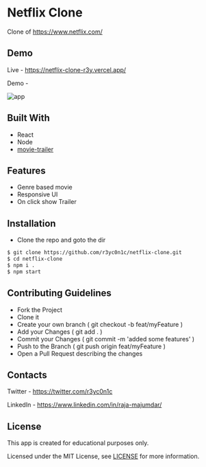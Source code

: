 # Netflix Clone
Clone of https://www.netflix.com/

## Demo
Live - https://netflix-clone-r3y.vercel.app/

Demo -

![app](./public/app.gif)

## Built With
- React
- Node
- [movie-trailer](https://www.npmjs.com/package/movie-trailer)

## Features
- Genre based movie
- Responsive UI
- On click show Trailer

## Installation
- Clone the repo and goto the dir
```sh
$ git clone https://github.com/r3yc0n1c/netflix-clone.git
$ cd netflix-clone
$ npm i .
$ npm start
```

## Contributing Guidelines
- Fork the Project
- Clone it
- Create your own branch ( git checkout -b feat/myFeature )
- Add your Changes ( git add . )
- Commit your Changes ( git commit -m 'added some features' )
- Push to the Branch ( git push origin feat/myFeature )
- Open a Pull Request describing the changes


## Contacts
Twitter - https://twitter.com/r3yc0n1c

LinkedIn - https://www.linkedin.com/in/raja-majumdar/

## License
This app is created for educational purposes only.

Licensed under the MIT License, see [LICENSE](./LICENSE) for more information.
